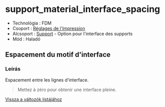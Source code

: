 # support\_material\_interface\_spacing

* Technológia : FDM
* Csoport : [Réglages de l'Impression](../print_settings/print_settings.md)
* Alcsoport : [Support](../print_settings/print_settings.md#support) - Option pour l'interface des supports
* Mód : Haladó

## Espacement du motif d'interface

### Leírás

Espacement entre les lignes d'interface.

> Mettez à zéro pour obtenir une interface pleine.

[Vissza a változók listájához](variable_list.md)

